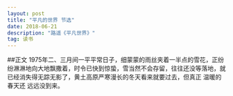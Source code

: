 ```yaml
---
layout: post
title: "平凡的世界 节选"
date: 2018-06-21
description: "路遥《平凡世界》"
tag: 读书
---
```

##正文
1975年二、三月间一平平常日子，细蒙蒙的雨丝夹着一半点的雪花，正纷纷淋淋地向大地飘撒着，时令已快到惊蛰，雪当然不会存留，往往还没等落地，就已经消失得无踪无影了，黄土高原严寒漫长的冬天看来就要过去，但真正 温暖的春天还 远远没到来。
